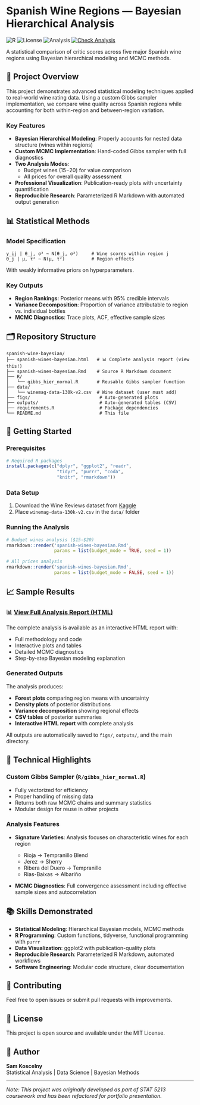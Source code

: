 # Spanish Wine Regions — Bayesian Hierarchical Analysis

![R](https://img.shields.io/badge/R-4.3%2B-blue?logo=r)
![License](https://img.shields.io/badge/License-MIT-green)
![Analysis](https://img.shields.io/badge/Analysis-Bayesian%20MCMC-purple)
[![Check Analysis](https://github.com/sam-kos41/spanish-wine-bayesian/workflows/Check%20Analysis/badge.svg)](https://github.com/sam-kos41/spanish-wine-bayesian/actions)

A statistical comparison of critic scores across five major Spanish wine regions using Bayesian hierarchical modeling and MCMC methods.

## 🎯 Project Overview

This project demonstrates advanced statistical modeling techniques applied to real-world wine rating data. Using a custom Gibbs sampler implementation, we compare wine quality across Spanish regions while accounting for both within-region and between-region variation.

### Key Features

- **Bayesian Hierarchical Modeling**: Properly accounts for nested data structure (wines within regions)
- **Custom MCMC Implementation**: Hand-coded Gibbs sampler with full diagnostics
- **Two Analysis Modes**: 
  - Budget wines ($15-$20) for value comparison
  - All prices for overall quality assessment
- **Professional Visualization**: Publication-ready plots with uncertainty quantification
- **Reproducible Research**: Parameterized R Markdown with automated output generation

## 📊 Statistical Methods

### Model Specification

```
y_ij | θ_j, σ² ~ N(θ_j, σ²)     # Wine scores within region j
θ_j | μ, τ² ~ N(μ, τ²)          # Region effects
```

With weakly informative priors on hyperparameters.

### Key Outputs

- **Region Rankings**: Posterior means with 95% credible intervals
- **Variance Decomposition**: Proportion of variance attributable to region vs. individual bottles
- **MCMC Diagnostics**: Trace plots, ACF, effective sample sizes

## 🗂 Repository Structure

```
spanish-wine-bayesian/
├── spanish-wines-bayesian.html   # 📊 Complete analysis report (view this!)
├── spanish-wines-bayesian.Rmd    # Source R Markdown document
├── R/
│   └── gibbs_hier_normal.R       # Reusable Gibbs sampler function
├── data/
│   └── winemag-data-130k-v2.csv  # Wine dataset (user must add)
├── figs/                          # Auto-generated plots
├── outputs/                       # Auto-generated tables (CSV)
├── requirements.R                 # Package dependencies
└── README.md                      # This file
```

## 🚀 Getting Started

### Prerequisites

```r
# Required R packages
install.packages(c("dplyr", "ggplot2", "readr", 
                   "tidyr", "purrr", "coda", 
                   "knitr", "rmarkdown"))
```

### Data Setup

1. Download the Wine Reviews dataset from [Kaggle](https://www.kaggle.com/zynicide/wine-reviews)
2. Place `winemag-data-130k-v2.csv` in the `data/` folder

### Running the Analysis

```r
# Budget wines analysis ($15-$20)
rmarkdown::render('spanish-wines-bayesian.Rmd', 
                  params = list(budget_mode = TRUE, seed = 1))

# All prices analysis
rmarkdown::render('spanish-wines-bayesian.Rmd', 
                  params = list(budget_mode = FALSE, seed = 1))
```

## 📈 Sample Results

### 📊 [View Full Analysis Report (HTML)](spanish-wines-bayesian.html)
The complete analysis is available as an interactive HTML report with:
- Full methodology and code
- Interactive plots and tables
- Detailed MCMC diagnostics
- Step-by-step Bayesian modeling explanation

### Generated Outputs

The analysis produces:

- **Forest plots** comparing region means with uncertainty
- **Density plots** of posterior distributions
- **Variance decomposition** showing regional effects
- **CSV tables** of posterior summaries
- **Interactive HTML report** with complete analysis

All outputs are automatically saved to `figs/`, `outputs/`, and the main directory.

## 🔧 Technical Highlights

### Custom Gibbs Sampler (`R/gibbs_hier_normal.R`)

- Fully vectorized for efficiency
- Proper handling of missing data
- Returns both raw MCMC chains and summary statistics
- Modular design for reuse in other projects

### Analysis Features

- **Signature Varieties**: Analysis focuses on characteristic wines for each region
  - Rioja → Tempranillo Blend
  - Jerez → Sherry
  - Ribera del Duero → Tempranillo
  - Rias-Baixas → Albariño
  
- **MCMC Diagnostics**: Full convergence assessment including effective sample sizes and autocorrelation

## 📚 Skills Demonstrated

- **Statistical Modeling**: Hierarchical Bayesian models, MCMC methods
- **R Programming**: Custom functions, tidyverse, functional programming with `purrr`
- **Data Visualization**: ggplot2 with publication-quality plots
- **Reproducible Research**: Parameterized R Markdown, automated workflows
- **Software Engineering**: Modular code structure, clear documentation

## 🤝 Contributing

Feel free to open issues or submit pull requests with improvements.

## 📄 License

This project is open source and available under the MIT License.

## 👤 Author

**Sam Koscelny**  
Statistical Analysis | Data Science | Bayesian Methods

---

*Note: This project was originally developed as part of STAT 5213 coursework and has been refactored for portfolio presentation.*